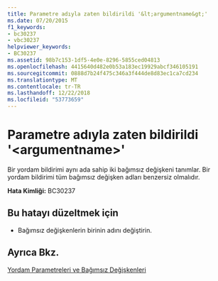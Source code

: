 ```yaml
---
title: Parametre adıyla zaten bildirildi '&lt;argumentname&gt;'
ms.date: 07/20/2015
f1_keywords:
- bc30237
- vbc30237
helpviewer_keywords:
- BC30237
ms.assetid: 98b7c153-1df5-4e0e-8296-5855ced04813
ms.openlocfilehash: 4415640d482e0b53a183ec19929abcf346105191
ms.sourcegitcommit: 0888d7b24f475c346a3f444de8d83ec1ca7cd234
ms.translationtype: MT
ms.contentlocale: tr-TR
ms.lasthandoff: 12/22/2018
ms.locfileid: "53773659"
---
```

# <a name="parameter-already-declared-with-name-ltargumentnamegt"></a>Parametre adıyla zaten bildirildi '&lt;argumentname&gt;'
Bir yordam bildirimi aynı ada sahip iki bağımsız değişkeni tanımlar. Bir yordam bildirimi tüm bağımsız değişken adları benzersiz olmalıdır.  
  
 **Hata Kimliği:** BC30237  
  
## <a name="to-correct-this-error"></a>Bu hatayı düzeltmek için  
  
-   Bağımsız değişkenlerin birinin adını değiştirin.  
  
## <a name="see-also"></a>Ayrıca Bkz.  
 [Yordam Parametreleri ve Bağımsız Değişkenleri](../../visual-basic/programming-guide/language-features/procedures/procedure-parameters-and-arguments.md)  

